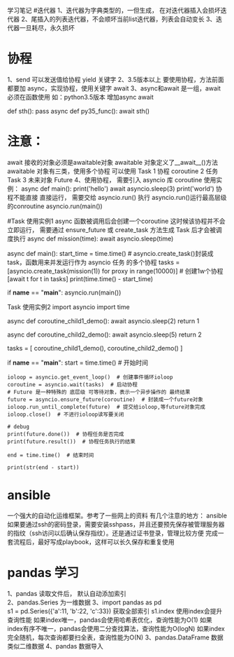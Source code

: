 学习笔记
#迭代器
1、迭代器为字典类型的，一但生成， 在对迭代器插入会损坏迭代器
2、尾插入的列表迭代器，不会顺坏当前list迭代器，列表会自动变长
3、迭代器一旦耗尽，永久损坏
# 协程
1、send 可以发送值给协程 yield 关键字
2、3.5版本以上 要使用协程，方法前面都要加 async，实现协程，使用关键字 await
3、async和await 是一组，await 必须在函数使用
如：python3.5版本 增加async await

def sth():
    pass
async def py35_func():
    await sth()
       
# 注意：
 await 接收的对象必须是awaitable对象
 awaitable 对象定义了__await__()方法
 awaitable 对象有三类，使用多个协程 可以使用 Task
 1 协程 coroutine
 2 任务 Task
 3 未来对象 Future 
4、使用协程， 需要引入 asyncio 库 
coroutine 使用实例：
async def main():
    print('hello')
    await asyncio.sleep(3)
    print('world')
协程不能直接 直接运行， 需要交给 asyncio.run() 执行
 asyncio.run()运行最高层级的conroutine
asyncio.run(main())

#Task 使用实例1
async 函数被调用后会创建一个coroutine
 这时候该协程并不会立即运行，
 需要通过 ensure_future 或 create_task 方法生成 Task 后才会被调度执行
async def mission(time):
    await asyncio.sleep(time)


async def main():
    start_time = time.time()
    # asyncio.create_task()封装成task，函数用来并发运行作为 asyncio 任务 的多个协程
    tasks = [asyncio.create_task(mission(1)) for proxy in range(10000)]  # 创建1w个协程
    [await t for t in tasks]
    print(time.time() - start_time)


if __name__ == "__main__":
    asyncio.run(main())
    
    
    
Task 使用实例2
import asyncio
import time

async def coroutine_child1_demo():
    await asyncio.sleep(2)
    return 1


async def coroutine_child2_demo():
    await asyncio.sleep(5)
    return 2


tasks = [
    coroutine_child1_demo(),
    coroutine_child2_demo()
]

if __name__ == "__main__":
    start = time.time()  # 开始时间

    ioloop = asyncio.get_event_loop()  # 创建事件循环ioloop
    coroutine = asyncio.wait(tasks)  # 启动协程
    # Future 是一种特殊的 底层级 可等待对象，表示一个异步操作的 最终结果
    future = asyncio.ensure_future(coroutine)  # 封装成一个future对象
    ioloop.run_until_complete(future)  # 提交给ioloop,等future对象完成
    ioloop.close()  # 不进行ioloop读写要关闭

    # debug
    print(future.done())  # 协程任务是否完成
    print(future.result())  # 协程任务执行的结果

    end = time.time()  # 结束时间

    print(str(end - start))
    
    
# ansible 
一个强大的自动化运维框架。参考了一些网上的资料
有几个注意的地方：
ansible如果要通过ssh的密码登录，需要安装sshpass，并且还要预先保存被管理服务器的指纹（ssh访问以后确认保存指纹）。还是通过证书登录，管理比较方便
完成一套流程后，最好写成playbook，这样可以长久保存和重复使用

# pandas 学习

1、pandas 读取文件后， 默认自动添加索引  
2、pandas.Series  为一维数据
3、import pandas as pd  
s1 = pd.Series({'a':11, 'b':22, 'c':33})
 获取全部索引
s1.index
使用index会提升查询性能
如果index唯一，pandas会使用哈希表优化，查询性能为O(1)
如果index有序不唯一，pandas会使用二分查找算法，查询性能为O(logN)
如果index完全随机，每次查询都要扫全表，查询性能为O(N)
3、pandas.DataFrame 数据类似二维数据
4、pandas 数据导入